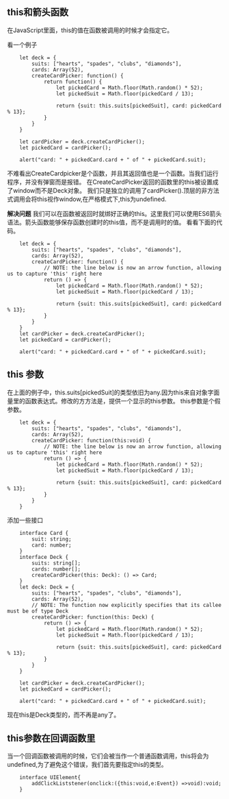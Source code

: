 ## this和箭头函数
在JavaScript里面，this的值在函数被调用的时候才会指定它。

看一个例子

```
    let deck = {
        suits: ["hearts", "spades", "clubs", "diamonds"],
        cards: Array(52),
        createCardPicker: function() {
            return function() {
                let pickedCard = Math.floor(Math.random() * 52);
                let pickedSuit = Math.floor(pickedCard / 13);

                return {suit: this.suits[pickedSuit], card: pickedCard % 13};
            }
        }
    }

    let cardPicker = deck.createCardPicker();
    let pickedCard = cardPicker();

    alert("card: " + pickedCard.card + " of " + pickedCard.suit);
```

不难看出CreateCardpicker是个函数，并且其返回值也是一个函数。当我们运行程序，并没有弹窗而是报错。
在CreateCardPicker返回的函数里的this被设置成了window而不是Deck对象。
我们只是独立的调用了cardPicker().顶层的非方法式调用会将this视作window,在严格模式下,this为undefined.

__解决问题__
我们可以在函数被返回时就绑好正确的this。这里我们可以使用ES6箭头语法。箭头函数能够保存函数创建时的this值，而不是调用时的值。
看看下面的代码。

```
    let deck = {
        suits: ["hearts", "spades", "clubs", "diamonds"],
        cards: Array(52),
        createCardPicker: function() {
            // NOTE: the line below is now an arrow function, allowing us to capture 'this' right here
            return () => {
                let pickedCard = Math.floor(Math.random() * 52);
                let pickedSuit = Math.floor(pickedCard / 13);

                return {suit: this.suits[pickedSuit], card: pickedCard % 13};
            }
        }
    }
    let cardPicker = deck.createCardPicker();
    let pickedCard = cardPicker();

    alert("card: " + pickedCard.card + " of " + pickedCard.suit);
```

## this 参数
在上面的例子中，this.suits[pickedSuit]的类型依旧为any.因为this来自对象字面量里的函数表达式。修改的方方法是，提供一个显示的this参数。
this参数是个假参数。
```
    let deck = {
        suits: ["hearts", "spades", "clubs", "diamonds"],
        cards: Array(52),
        createCardPicker: function(this:void) {
            // NOTE: the line below is now an arrow function, allowing us to capture 'this' right here
            return () => {
                let pickedCard = Math.floor(Math.random() * 52);
                let pickedSuit = Math.floor(pickedCard / 13);

                return {suit: this.suits[pickedSuit], card: pickedCard % 13};
            }
        }
    }
```
添加一些接口

```
    interface Card {
        suit: string;
        card: number;
    }
    interface Deck {
        suits: string[];
        cards: number[];
        createCardPicker(this: Deck): () => Card;
    }
    let deck: Deck = {
        suits: ["hearts", "spades", "clubs", "diamonds"],
        cards: Array(52),
        // NOTE: The function now explicitly specifies that its callee must be of type Deck
        createCardPicker: function(this: Deck) {
            return () => {
                let pickedCard = Math.floor(Math.random() * 52);
                let pickedSuit = Math.floor(pickedCard / 13);

                return {suit: this.suits[pickedSuit], card: pickedCard % 13};
            }
        }
    }

    let cardPicker = deck.createCardPicker();
    let pickedCard = cardPicker();

    alert("card: " + pickedCard.card + " of " + pickedCard.suit);
```
现在this是Deck类型的，而不再是any了。

## this参数在回调函数里
当一个回调函数被调用的时候，它们会被当作一个普通函数调用，this将会为undefined,为了避免这个错误，我们首先要指定this的类型。
```
    interface UIElement{
        addClickListstener(onclick:({this:void,e:Event}) =>void):void;
    }
```
